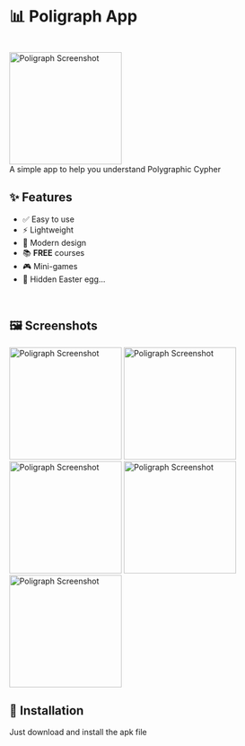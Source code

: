 # 📊 Poligraph App
<br>
<img src="https://imgur.com/uD5VTxW.png" alt="Poligraph Screenshot" width="200">
<br>
A simple app to help you understand Polygraphic Cypher
<br>

## ✨ Features

- ✅ Easy to use  
- ⚡ Lightweight  
- 🎨 Modern design  
- 📚 **FREE** courses  
- 🎮 Mini-games  
- 🥚 Hidden Easter egg...
<br>

## 🖼️ Screenshots
<img src="https://imgur.com/FUEaYnP.png" alt="Poligraph Screenshot" width="200"> <img src="https://imgur.com/hXHDT8l.png" alt="Poligraph Screenshot" width="200">
<img src="https://imgur.com/3tVNZnT.png" alt="Poligraph Screenshot" width="200">
<img src="https://imgur.com/m6G4FHl.png" alt="Poligraph Screenshot" width="200">
<img src="https://imgur.com/W42yncA.png" alt="Poligraph Screenshot" width="200">
<br>

## 🔧 Installation

Just download and install the apk file
